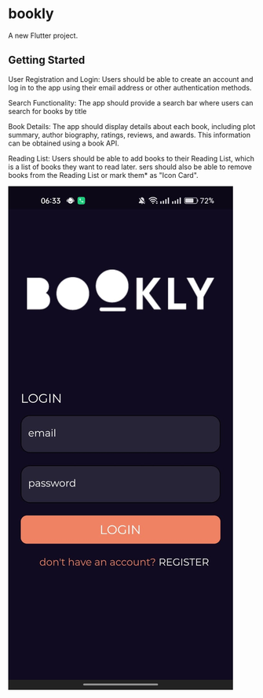 # bookly

A new Flutter project.

## Getting Started

User Registration and Login:
Users should be able to create an account and log in to the app using their email address or other authentication methods.


Search Functionality: The app should provide a search bar where users can search for books by title


Book Details: The app should display details about each book, including plot summary, author biography, ratings, reviews, and awards. This information can be obtained using a book API.


Reading List: Users should be able to add books to their Reading List, which is a list of books they want to read later. sers should also be able to remove books from the Reading List or mark them* as "Icon Card".


<img src='https://github.com/mervetmagdy28/bookly-app/blob/main/output/WhatsApp%20Image%202023-05-06%20at%2006.42.50%20(1).jpeg' alt='splash view'/>
